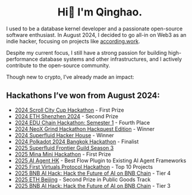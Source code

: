 <h1 align="center">Hi👋 I'm Qinghao.</h1>

I used to be a database kernel developer and a passionate open-source software enthusiast. In August 2024, I decided to go all-in on Web3 as an indie hacker, focusing on projects like [according.work](https://according.work). 

Despite my current focus, I still have a strong passion for building high-performance database systems and other infrastructures, and I actively contribute to the open-source community.

Though new to crypto, I’ve already made an impact:

## Hackathons I’ve won from August 2024:

- [2024 Scroll City Cup Hackathon](https://www.hackquest.io/zh-cn/hackathons/Scroll-City-Cup-Hackathon) - First Prize  
- [2024 ETH Shenzhen 2024](https://openbuild.xyz/learn/challenges/2040759955) - Second Prize  
- [2024 EDU Chain Hackathon: Semester 1](https://dorahacks.io/hackathon/educhain/buidl) - Fourth Place  
- [2024 NeoX Grind Hackathon Hackquest Edition](https://www.hackquest.io/zh-cn/events/neo-x-grind-hackathon-hackquest-edition) - Winner  
- [2024 Superfluid Hacker House](https://mobile.x.com/FrancescoRenziA/status/1803388546423853131) - Winner  
- [2024 Polkadot 2024 Bangkok Hackathon](https://dorahacks.io/hackathon/polkadot-2024-bangkok/buidl) - Finalist  
- [2025 Superfluid Frontier Guild Season 3](https://x.com/Superfluid_HQ/status/1867224117579329724)  
- [2025 Mina Mini Hackathon](https://x.com/OpenBuildxyz/status/1889620848916807981) - First Prize
- [2025 AI Agent HK](https://x.com/OurTinTinLand/status/1910279003287834717) - Best Flow Plugin to Existing AI Agent Frameworks
- [2025 First Virtuals Protocol Hackathon](https://x.com/virtuals_io/status/1914323687073001804) - Top 10 Projects
- [2025 BNB AI Hack: Hack the Future of AI on BNB Chain](https://x.com/BNBChainDevs/status/1922201142202880259) - Tier 4
- [2025 ETH Beijing](https://x.com/PKUBlockchain/status/1924054622106529893) - Second Prize in Public Goods Track
- [2025 BNB AI Hack: Hack the Future of AI on BNB Chain](https://x.com/BNBCHAIN/status/1933072538684567680) - Tier 3

